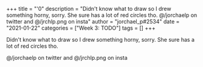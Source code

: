 +++
title = "'0"
description = "Didn't know what to draw so I drew something horny, sorry. She sure has a lot of red circles tho.  @/jorchaelp on twitter and @/jrchlp.png on insta"
author = "jorchael_p#2534"
date = "2021-01-22"
categories = ["Week 3: TODO"]
tags = []
+++

Didn't know what to draw so I drew something horny, sorry. She sure has a lot of red circles tho.

@/jorchaelp on twitter and @/jrchlp.png on insta
